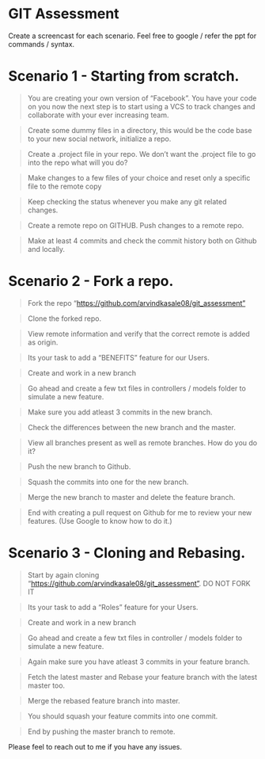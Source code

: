 # GIT Assessment

Create a screencast for each scenario. Feel free to google / refer the ppt for commands / syntax.

# Scenario 1 - Starting from scratch.

> You are creating your own version of “Facebook”. You have your code on you now the next step is to start using a VCS to track changes and collaborate with your ever increasing team.

> Create some dummy files in a directory, this would be the code base to your new social network, initialize a repo.

> Create a .project file in your repo. We don’t want the .project file to go into the repo what will you do?

> Make changes to a few files of your choice and reset only a specific file to the remote copy

> Keep checking the status whenever you make any git related changes.

> Create a remote repo on GITHUB. Push changes to a remote repo.

> Make at least 4 commits and check the commit history both on Github and locally.

# Scenario 2 - Fork a repo.

> Fork the repo “https://github.com/arvindkasale08/git_assessment”

> Clone the forked repo.

> View remote information and verify that the correct remote is added as origin.

> Its your task to add a “BENEFITS” feature for our Users.

> Create and work in a new branch

> Go ahead and create a few txt files in controllers / models folder to simulate a new feature. 

> Make sure you add atleast 3 commits in the new branch.

> Check the differences between the new branch and the master.

> View all branches present as well as remote branches. How do you do it?

> Push the new branch to Github.

> Squash the commits into one for the new branch.

> Merge the new branch to master and delete the feature branch.

> End with creating a pull request on Github for me to review your new features. (Use Google to know how to do it.)

# Scenario 3 - Cloning and Rebasing.

> Start by again cloning  “https://github.com/arvindkasale08/git_assessment”. DO NOT FORK IT

> Its your task to add a “Roles” feature for your Users.

> Create and work in a new branch

> Go ahead and create a few txt files in controller / models folder to simulate a new feature.

> Again make sure you have atleast 3 commits in your feature branch.

> Fetch the latest master and Rebase your feature branch with the latest master too.

> Merge the rebased feature branch into master.

> You should squash your feature commits into one commit.

> End by pushing the master branch to remote.


Please feel to reach out to me if you have any issues.


